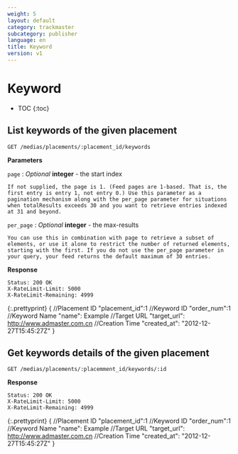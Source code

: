 ```yaml
---
weight: 5
layout: default
category: trackmaster
subcategory: publisher
language: en
title: Keyword
version: v1
---
```


# Keyword

* TOC
{:toc}

## List keywords of the given placement

	GET /medias/placements/:placement_id/keywords

**Parameters**     

`page`
: _Optional_ **integer** - the start index  
    
	If not supplied, the page is 1. (Feed pages are 1-based. That is, the first entry is entry 1, not entry 0.) Use this parameter as a pagination mechanism along with the per_page parameter for situations when totalResults exceeds 30 and you want to retrieve entries indexed at 31 and beyond.   


`per_page`
: _Optional_ **integer** - the max-results

	You can use this in combination with page to retrieve a subset of elements, or use it alone to restrict the number of returned elements, starting with the first. If you do not use the per_page parameter in your query, your feed returns the default maximum of 30 entries.


**Response**

    Status: 200 OK
    X-RateLimit-Limit: 5000
    X-RateLimit-Remaining: 4999

{:.prettyprint}
        {
            //Placement ID
            "placement_id":1
            //Keyword ID
            "order_num":1
            //Keyword Name
            "name": Example
            //Target URL
            "target_url": http://www.admaster.com.cn
            //Creation Time
            "created_at": "2012-12-27T15:45:27Z"
        }


## Get keywords details of the given placement

    GET /medias/placements/:placemment_id/keywords/:id

**Response**

    Status: 200 OK
    X-RateLimit-Limit: 5000
    X-RateLimit-Remaining: 4999

{:.prettyprint}
        {
            //Placement ID
            "placement_id":1
            //Keyword ID
            "order_num":1
            //Keyword Name
            "name": Example
            //Target URL
            "target_url": http://www.admaster.com.cn
            //Creation Time
            "created_at": "2012-12-27T15:45:27Z"
        }

